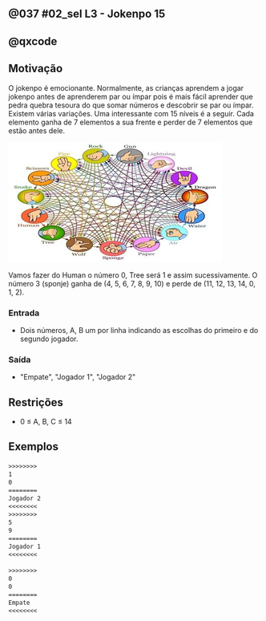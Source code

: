 ## @037 #02_sel L3 - Jokenpo 15
## @qxcode

## Motivação

O jokenpo é emocionante. Normalmente, as crianças aprendem a jogar jokenpo antes de aprenderem par ou ímpar pois é mais fácil aprender que pedra quebra tesoura do que somar números e descobrir se par ou ímpar. Existem várias variações. Uma interessante com 15 níveis é a seguir. Cada elemento ganha de 7 elementos a sua frente e perder de 7 elementos que estão antes dele.

![](capa.jpg)

Vamos fazer do Human o número 0, Tree será 1 e assim sucessivamente. O número 3 (sponje) ganha de (4, 5, 6, 7, 8, 9, 10) e perde de (11, 12, 13, 14, 0, 1, 2).

### Entrada

- Dois números, A, B um por linha indicando as escolhas do primeiro e do segundo jogador.

### Saída

- "Empate", "Jogador 1", "Jogador 2"

## Restrições

* 0 ≤ A, B, C ≤ 14

## Exemplos

```
>>>>>>>>
1
0
========
Jogador 2
<<<<<<<<
>>>>>>>>
5
9
========
Jogador 1
<<<<<<<<

>>>>>>>>
0
0
========
Empate
<<<<<<<<
```

#

<!---

>>>>>>>> 
13
1
========
Jogador 1
<<<<<<<<


>>>>>>>> 
12
10
========
Jogador 2
<<<<<<<<


>>>>>>>> 
8
10
========
Jogador 1
<<<<<<<<


>>>>>>>> 
1
12
========
Jogador 2
<<<<<<<<


>>>>>>>> 
9
1
========
Jogador 1
<<<<<<<<


>>>>>>>> 
2
7
========
Jogador 1
<<<<<<<<


>>>>>>>> 
5
4
========
Jogador 2
<<<<<<<<


>>>>>>>> 
8
1
========
Jogador 2
<<<<<<<<


>>>>>>>> 
0
6
========
Jogador 1
<<<<<<<<
--->